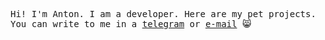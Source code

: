 <p>
    <samp>
        Hi! I'm Anton. I am a developer. Here are my pet projects.<br />
        You can write to me in a <a href="https://t.me/antsrc">telegram</a> or <a href="mailto: anton.source@gmail.com">e-mail</a> &#128568;
    </samp>
</p>
